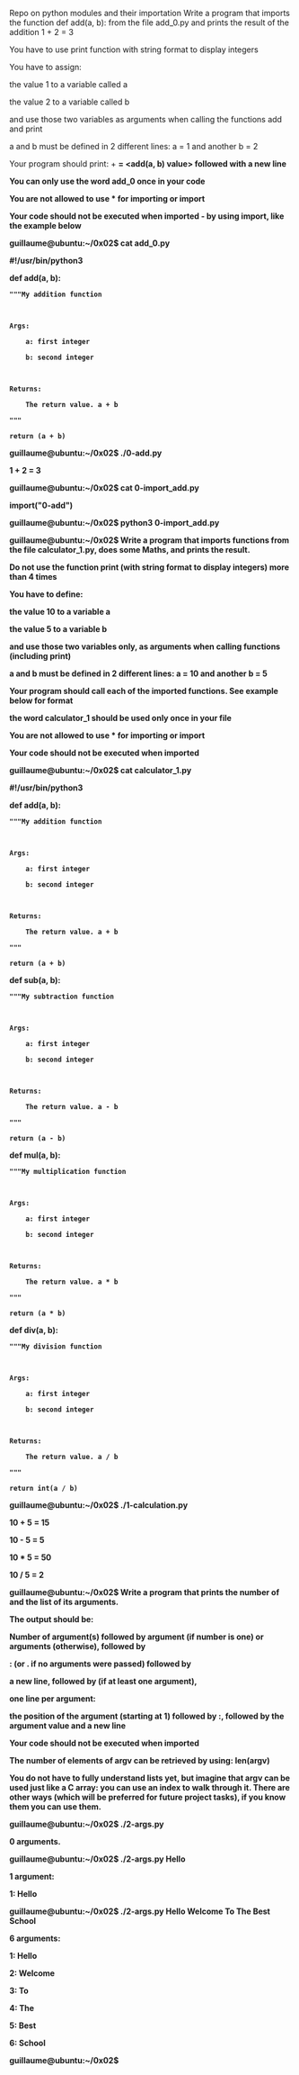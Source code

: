 Repo on python modules and their importation
Write a program that imports the function def add(a, b): from the file add_0.py and prints the result of the addition 1 + 2 = 3



You have to use print function with string format to display integers

You have to assign:

the value 1 to a variable called a

the value 2 to a variable called b

and use those two variables as arguments when calling the functions add and print

a and b must be defined in 2 different lines: a = 1 and another b = 2

Your program should print: <a value> + <b value> = <add(a, b) value> followed with a new line

You can only use the word add_0 once in your code

You are not allowed to use * for importing or __import__

Your code should not be executed when imported - by using __import__, like the example below

guillaume@ubuntu:~/0x02$ cat add_0.py

#!/usr/bin/python3

def add(a, b):

    """My addition function



    Args:

        a: first integer

        b: second integer



    Returns:

        The return value. a + b

    """

    return (a + b)



guillaume@ubuntu:~/0x02$ ./0-add.py

1 + 2 = 3

guillaume@ubuntu:~/0x02$ cat 0-import_add.py

__import__("0-add")

guillaume@ubuntu:~/0x02$ python3 0-import_add.py 

guillaume@ubuntu:~/0x02$ 
Write a program that imports functions from the file calculator_1.py, does some Maths, and prints the result.



Do not use the function print (with string format to display integers) more than 4 times

You have to define:

the value 10 to a variable a

the value 5 to a variable b

and use those two variables only, as arguments when calling functions (including print)

a and b must be defined in 2 different lines: a = 10 and another b = 5

Your program should call each of the imported functions. See example below for format

the word calculator_1 should be used only once in your file

You are not allowed to use * for importing or __import__

Your code should not be executed when imported

guillaume@ubuntu:~/0x02$ cat calculator_1.py

#!/usr/bin/python3

def add(a, b):

    """My addition function



    Args:

        a: first integer

        b: second integer



    Returns:

        The return value. a + b

    """

    return (a + b)





def sub(a, b):

    """My subtraction function



    Args:

        a: first integer

        b: second integer



    Returns:

        The return value. a - b

    """

    return (a - b)





def mul(a, b):

    """My multiplication function



    Args:

        a: first integer

        b: second integer



    Returns:

        The return value. a * b

    """

    return (a * b)





def div(a, b):

    """My division function



    Args:

        a: first integer

        b: second integer



    Returns:

        The return value. a / b

    """

    return int(a / b)



guillaume@ubuntu:~/0x02$ ./1-calculation.py

10 + 5 = 15

10 - 5 = 5

10 * 5 = 50

10 / 5 = 2

guillaume@ubuntu:~/0x02$
Write a program that prints the number of and the list of its arguments.



The output should be:

Number of argument(s) followed by argument (if number is one) or arguments (otherwise), followed by

: (or . if no arguments were passed) followed by

a new line, followed by (if at least one argument),

one line per argument:

the position of the argument (starting at 1) followed by :, followed by the argument value and a new line

Your code should not be executed when imported

The number of elements of argv can be retrieved by using: len(argv)

You do not have to fully understand lists yet, but imagine that argv can be used just like a C array: you can use an index to walk through it. There are other ways (which will be preferred for future project tasks), if you know them you can use them.

guillaume@ubuntu:~/0x02$ ./2-args.py 

0 arguments.

guillaume@ubuntu:~/0x02$ ./2-args.py Hello

1 argument:

1: Hello

guillaume@ubuntu:~/0x02$ ./2-args.py Hello Welcome To The Best School

6 arguments:

1: Hello

2: Welcome

3: To

4: The

5: Best

6: School

guillaume@ubuntu:~/0x02$
